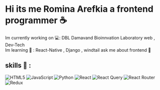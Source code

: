 ## <h1> Hi its me Romina Arefkia a frontend programmer ☕ </h1>
Im currently working on 💻: DBL Damavand Bioinnvation Laboratory web , Dev-Tech  
Im learning 🌱 : React-Native , Django , windtail
ask me about frontend 💬
 ## <h2>skills 🌟 :</h2>
![HTML5](https://img.shields.io/badge/html5-%23E34F26.svg?style=for-the-badge&logo=html5&logoColor=white) 	![JavaScript](https://img.shields.io/badge/javascript-%23323330.svg?style=for-the-badge&logo=javascript&logoColor=%23F7DF1E) 	![Python](https://img.shields.io/badge/python-3670A0?style=for-the-badge&logo=python&logoColor=ffdd54) 	![React](https://img.shields.io/badge/react-%2320232a.svg?style=for-the-badge&logo=react&logoColor=%2361DAFB)	![React Query](https://img.shields.io/badge/-React%20Query-FF4154?style=for-the-badge&logo=react%20query&logoColor=white) ![React Router](https://img.shields.io/badge/React_Router-CA4245?style=for-the-badge&logo=react-router&logoColor=white) 	![Redux](https://img.shields.io/badge/redux-%23593d88.svg?style=for-the-badge&logo=redux&logoColor=white)
 

